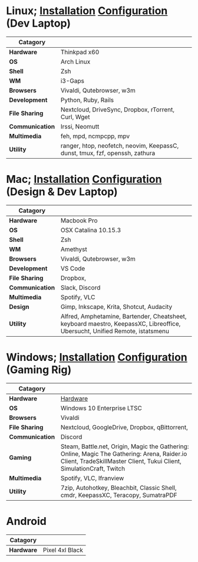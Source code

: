 # Linux; [Installation](../../wiki/Arch-Installation) [Configuration](../../wiki/Arch-Configuration) (Dev Laptop)
| Catagory  |   |
| ------------- | ------------- |
| **Hardware** | Thinkpad x60 |
| **OS** | Arch Linux |
| **Shell** | Zsh |
| **WM** | i3-Gaps |
| **Browsers** | Vivaldi, Qutebrowser, w3m |
| **Development** | Python, Ruby, Rails |
| **File Sharing** | Nextcloud, DriveSync, Dropbox, rTorrent, Curl, Wget |
| **Communication** | Irssi, Neomutt |
| **Multimedia** | feh, mpd, ncmpcpp, mpv |
| **Utility** | ranger, htop, neofetch, neovim, KeepassC, dunst, tmux, fzf, openssh, zathura |

# Mac; [Installation](../../wiki/OSX-Installation) [Configuration](../../wiki/OSX-Configuration) (Design & Dev Laptop)
| Catagory  |   |
| ------------- | ------------- |
| **Hardware** | Macbook Pro |
| **OS** | OSX Catalina 10.15.3 |
| **Shell** | Zsh |
| **WM** | Amethyst |
| **Browsers** | Vivaldi, Qutebrowser, w3m |
| **Development** | VS Code |
| **File Sharing** | Dropbox, |
| **Communication** | Slack, Discord |
| **Multimedia** | Spotify, VLC |
| **Design** | Gimp, Inkscape, Krita, Shotcut, Audacity |
| **Utility** | Alfred, Amphetamine, Bartender, Cheatsheet, keyboard maestro, KeepassXC, Libreoffice, Ubersucht, Unified Remote, istatsmenu |

# Windows; [Installation](../../wiki/Windows-Installation) [Configuration](../../wiki/Windows-Configuration) (Gaming Rig)
| Catagory  |   |
| ------------- | ------------- |
| **Hardware** | [Hardware](../../wiki/Gaming-Hardware) |
| **OS** | Windows 10 Enterprise LTSC |
| **Browsers** | Vivaldi |
| **File Sharing** | Nextcloud, GoogleDrive, Dropbox, qBittorrent, |
| **Communication** | Discord |
| **Gaming** | Steam, Battle.net, Origin, Magic the Gathering: Online, Magic The Gathering: Arena, Raider.io Client, TradeSkillMaster Client, Tukui Client, SimulationCraft, Twitch |
| **Multimedia** | Spotify, VLC, Ifranview |
| **Utility** | 7zip, Autohotkey, Bleachbit, Classic Shell, cmdr, KeepassXC, Teracopy, SumatraPDF |

# Android
| Catagory  |   |
| ------------- | ------------- |
| **Hardware** | Pixel 4xl Black |
